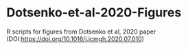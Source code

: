 # Dotsenko-et-al-2020-Figures
R scripts for figures from Dotsenko et al, 2020 paper (DOI:https://doi.org/10.1016/j.jcmgh.2020.07.010)
